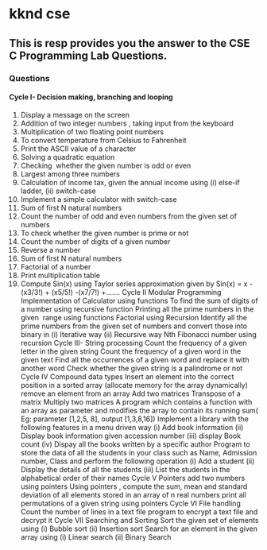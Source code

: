 # kknd cse
## This is resp provides you the answer to the CSE C Programming Lab Questions. 
### Questions

#### Cycle I- Decision making, branching and looping
1. Display a message on the screen
2. Addition of two integer numbers , taking input from the keyboard
3. Multiplication of two floating point numbers
4. To convert temperature from Celsius to Fahrenheit
5. Print the ASCII value of a character
6. Solving a quadratic equation
7. Checking  whether the given number is odd or even
8. Largest among three numbers
4. Calculation of income tax, given the annual income using (i) else-if ladder, (ii) switch-case
5. Implement a simple calculator with switch-case
6. Sum of first N natural numbers
7. Count the number of odd and even numbers from the given set of numbers
8. To check whether the given number is prime or not
9. Count the number of digits of a given number
10. Reverse a number
11. Sum of first N natural numbers 
12. Factorial of a number
13. Print multiplication table
14. Compute Sin(x) using Taylor series approximation given by Sin(x) = x -(x3/3!) + (x5/5!) -(x7/7!) +.......
Cycle II Modular Programming
Implementation of Calculator using functions
To find the sum of digits of a number using recursive function
Printing all the prime numbers in the given  range using functions
Factorial using Recursion
Identify all the prime numbers from the given set of numbers and convert those into binary in (i) Iterative way  (ii) Recursive way
Nth Fibonacci number using recursion
Cycle III- String processing
Count the frequency of a given letter in the given string
Count the frequency of a given word  in the given text
Find all the occurrences of a given word and replace it with another word
Check whether the given string is a palindrome or not
Cycle IV  Compound data types
Insert an element into the correct position in  a sorted array (allocate memory for the array dynamically)
remove an element from an array
Add two matrices
Transpose of a matrix
Multiply two matrices
A program which contains a function with an array as parameter and modifies the array to contain its running sum( Eg: parameter [1,2,5, 8],  output [1,3,8,16])
Implement a library with the following features in a menu driven way (i) Add book information (ii) Display book information given accession number (iii) display Book count (iv) Dispay all the books written by a specific author 
Program to store the data of all the students in your class such as Name, Admission number, Class and perform the following operation (i) Add a student (ii) Display the details of all the students (iii) List the students in the alphabetical order of their names
Cycle V  Pointers
add two numbers using pointers
Using pointers , compute the sum, mean and standard deviation of all elements stored in an array of n real numbers
print all permutations of a given string using pointers
Cycle VI  File handling 
Count the number of lines in a text file
program  to encrypt a text file and decrypt it
Cycle VII Searching and Sorting 
Sort the given set of elements using (i) Bubble sort (ii) Insertion sort
Search for an element in the given array using (i)  Linear search  (ii) Binary Search

